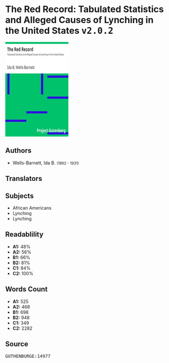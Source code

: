 # The Red Record: Tabulated Statistics and Alleged Causes of Lynching in the United States <kbd>v2.0.2</kbd>

![](./cover.medium.jpg "")

## Authors


 - Wells-Barnett, Ida B. <small>(1862 - 1931)</small>

## Translators



## Subjects


 - African Americans
 - Lynching
 - Lynching

## Readablility


 - **A1:** 48%
 - **A2:** 56%
 - **B1:** 66%
 - **B2:** 81%
 - **C1:** 84%
 - **C2:** 100%

## Words Count


 - **A1:** 525
 - **A2:** 468
 - **B1:** 698
 - **B2:** 948
 - **C1:** 349
 - **C2:** 2282

## Source


<kbd>GUTHENBURGE:14977</kbd>

